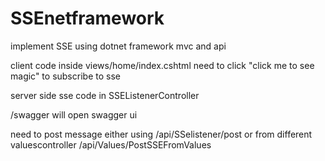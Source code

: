 # SSEnetframework
implement SSE using dotnet framework mvc and api


client code inside views/home/index.cshtml
need to click "click me to see magic"  to subscribe to sse



server side sse code in SSEListenerController

/swagger will open swagger ui

need to post message either using  /api/SSelistener/post 
or from different valuescontroller /api/Values/PostSSEFromValues

